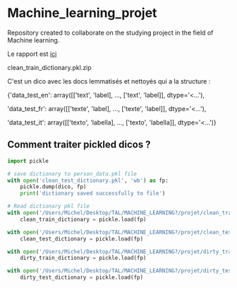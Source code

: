 # Machine_learning_projet
Repository created to collaborate on the studying project in the field of Machine learning. 

Le rapport est [ici](https://docs.google.com/document/d/1nFUwdQ7_tfR2HPpY0eWhLwT_WDBs5a3yFTylqUMHdVQ/edit?usp=sharing)

clean_train_dictionary.pkl.zip

C'est un dico avec les docs lemmatisés et nettoyés qui a la structure : 

{'data_test_en': array([['text', 'label], ..., ['text', 'label]], dtype='<...'),

'data_test_fr': array([['texte', 'label], ..., ['texte', 'label]], dtype='<...'),

'data_test_it': array([['texto', 'labella], ..., ['texto', 'labella]], dtype='<...')}

## Comment traiter pickled dicos ? 

```python
import pickle

# save dictionary to person_data.pkl file
with open('clean_test_dictionary.pkl', 'wb') as fp:
    pickle.dump(dico, fp)
    print('dictionary saved successfully to file')
```


```python
# Read dictionary pkl file
with open('/Users/Michel/Desktop/TAL/MACHINE_LEARNING?/projet/clean_train_dictionary.pkl', 'rb') as fp:
    clean_train_dictionary = pickle.load(fp)

with open('/Users/Michel/Desktop/TAL/MACHINE_LEARNING?/projet/clean_test_dictionary.pkl', 'rb') as fp:
    clean_test_dictionary = pickle.load(fp)

with open('/Users/Michel/Desktop/TAL/MACHINE_LEARNING?/projet/dirty_train_dictionary.pkl', 'rb') as fp:
    dirty_train_dictionary = pickle.load(fp)

with open('/Users/Michel/Desktop/TAL/MACHINE_LEARNING?/projet/dirty_test_dictionary.pkl', 'rb') as fp:
    dirty_test_dictionary = pickle.load(fp)
```
